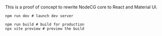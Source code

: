 This is a proof of concept to rewrite NodeCG core to React and Material UI.

```
npm run dev # launch dev server

npm run build # build for production
npx vite preview # preview the build
```